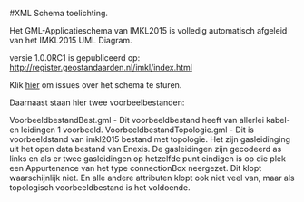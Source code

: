 #XML Schema toelichting.

Het GML-Applicatieschema van IMKL2015 is volledig automatisch afgeleid van het
IMKL2015 UML Diagram.

versie 1.0.0RC1 is gepubliceerd op: http://register.geostandaarden.nl/imkl/index.html


Klik [hier](https://github.com/Geonovum/imkl2015-review/issues?q=is%3Aopen+is%3Aissue+label%3Axmlschema) om issues over het schema te sturen.

Daarnaast staan hier twee voorbeelbestanden:

VoorbeeldbestandBest.gml - Dit voorbeeldbestand heeft van allerlei kabel- en
   leidingen 1 voorbeeld.
VoorbeeldbestandTopologie.gml - Dit is voorbeeldstand van imkl2015 bestand met topologie. Het zijn
gasleidinging uit het open data bestand van Enexis. De gasleidingen zijn
gecodeerd as links en als er twee gasleidingen op hetzelfde punt eindigen is
op die plek een Appurtenance van het type connectionBox neergezet. Dit klopt
waarschijnlijk niet. En alle andere attributen klopt ook niet veel van, maar als
topologisch voorbeeldbestand is het voldoende.
